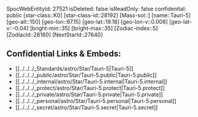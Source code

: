 ﻿---
location:
- 19.18
- -67.15
- 150
tags:
- astro/Star
type: Star
---

SpocWebEntityId: 27521
isDeleted: false
isReadOnly: false
confidential: public
[star-class::K0]
[star-class-id::28192]
[Mass-sol::]
[name::Tauri-5]
[geo-alt::150]
[geo-lon::67.15]
[geo-lat::19.18]
[geo-lon-v::0.008]
[geo-lat-v::-0.04]
[bright-min::35]
[bright-max::35]
[Zodiac-index::5]
[ZodiacId::28160]
[NextStarId::27640]



## Confidential Links & Embeds: 
- [[../../../_Standards/astro/Star/Tauri-5|Tauri-5]] 
- [[../../../_public/astro/Star/Tauri-5.public|Tauri-5.public]] 
- [[../../../_internal/astro/Star/Tauri-5.internal|Tauri-5.internal]] 
- [[../../../_protect/astro/Star/Tauri-5.protect|Tauri-5.protect]] 
- [[../../../_private/astro/Star/Tauri-5.private|Tauri-5.private]] 
- [[../../../_personal/astro/Star/Tauri-5.personal|Tauri-5.personal]] 
- [[../../../_secret/astro/Star/Tauri-5.secret|Tauri-5.secret]] 

